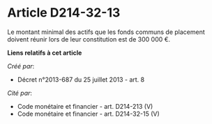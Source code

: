 # Article D214-32-13

Le montant minimal des actifs que les fonds communs de placement doivent réunir lors de leur constitution est de 300 000 €.

**Liens relatifs à cet article**

_Créé par_:

  - Décret n°2013-687 du 25 juillet 2013 - art. 8

_Cité par_:

  - Code monétaire et financier - art. D214-213 (V)
  - Code monétaire et financier - art. D214-32-15 (V)
